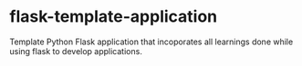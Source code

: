 # flask-template-application
Template Python Flask application that incoporates all learnings done while using flask to develop applications. 
